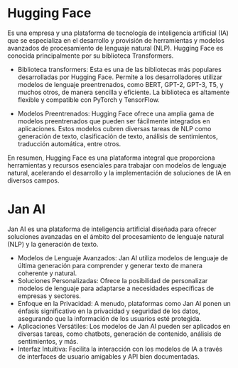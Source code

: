 # Hugging Face

Es una empresa y una plataforma de tecnología de inteligencia artificial (IA) que se especializa en el desarrollo y provisión de herramientas y modelos avanzados de procesamiento de lenguaje natural (NLP). Hugging Face es conocida principalmente por su biblioteca Transformers.

-	Biblioteca transformers: Esta es una de las bibliotecas más populares desarrolladas por Hugging Face. Permite a los desarrolladores utilizar modelos de lenguaje preentrenados, como BERT, GPT-2, GPT-3, T5, y muchos otros, de manera sencilla y eficiente. La biblioteca es altamente flexible y compatible con PyTorch y TensorFlow.

-	Modelos Preentrenados: Hugging Face ofrece una amplia gama de modelos preentrenados que pueden ser fácilmente integrados en aplicaciones. Estos modelos cubren diversas tareas de NLP como generación de texto, clasificación de texto, análisis de sentimientos, traducción automática, entre otros.

En resumen, Hugging Face es una plataforma integral que proporciona herramientas y recursos esenciales para trabajar con modelos de lenguaje natural, acelerando el desarrollo y la implementación de soluciones de IA en diversos campos.

# Jan AI
Jan AI es una plataforma de inteligencia artificial diseñada para ofrecer soluciones avanzadas en el ámbito del procesamiento de lenguaje natural (NLP) y la generación de texto.

-	Modelos de Lenguaje Avanzados: Jan AI utiliza modelos de lenguaje de última generación para comprender y generar texto de manera coherente y natural.
-	Soluciones Personalizadas: Ofrece la posibilidad de personalizar modelos de lenguaje para adaptarse a necesidades específicas de empresas y sectores.
-	Enfoque en la Privacidad: A menudo, plataformas como Jan AI ponen un énfasis significativo en la privacidad y seguridad de los datos, asegurando que la información de los usuarios esté protegida.
-	Aplicaciones Versátiles: Los modelos de Jan AI pueden ser aplicados en diversas tareas, como chatbots, generación de contenido, análisis de sentimientos, y más.
-	Interfaz Intuitiva: Facilita la interacción con los modelos de IA a través de interfaces de usuario amigables y API bien documentadas.
